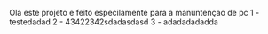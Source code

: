 Ola este projeto e feito especilamente para a manuntençao de pc
1 - testedadad
2 - 43422342sdadasdasd
3 - adadadadadda